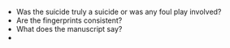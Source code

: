 - Was the suicide truly a suicide or was any foul play involved?
- Are the fingerprints consistent?
- What does the manuscript say?
- 